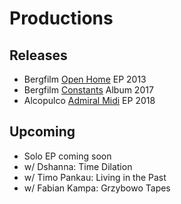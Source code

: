 # Productions

## Releases
- Bergfilm [Open Home](https://open.spotify.com/album/2yrrjpnwtgdgSksJCu8itN) EP 2013
- Bergfilm [Constants](https://open.spotify.com/album/5TR45QMGPA8JIqBhaOnIaY) Album 2017
- Alcopulco [Admiral Midi](https://soundcloud.com/alcopulco/sets/admiral-midi) EP 2018

## Upcoming
- Solo EP coming soon
- w/ Dshanna: Time Dilation
- w/ Timo Pankau: Living in the Past
- w/ Fabian Kampa: Grzybowo Tapes